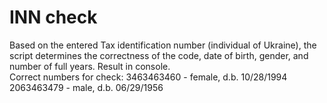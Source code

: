 # INN check

Based on the entered Tax identification number (individual of Ukraine), the script determines the correctness of the code, date of birth, gender, and number of full years. Result in console. 
<br> Correct numbers for check:
3463463460 - female, d.b. 10/28/1994
<br>2063463479 - male, d.b. 06/29/1956

